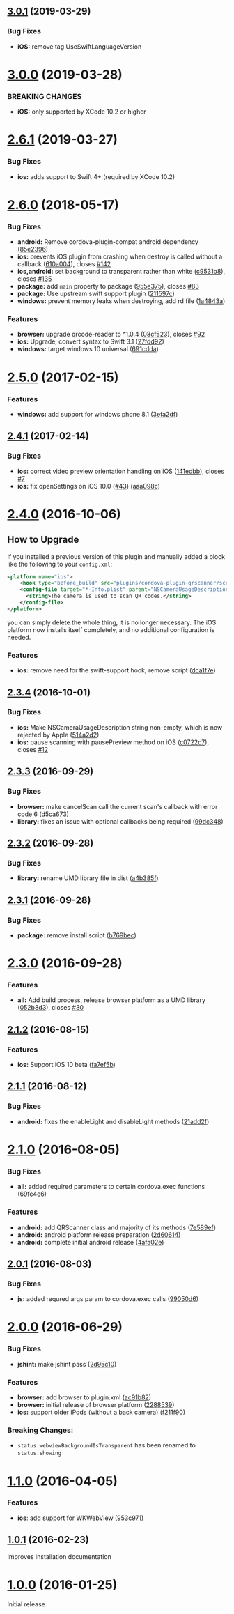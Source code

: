 <a name="3.0.1"></a>
## [3.0.1](https://github.com/bitpay/cordova-plugin-qrscanner/compare/2.6.0...3.0.1) (2019-03-29)


### Bug Fixes

* **iOS:** remove tag UseSwiftLanguageVersion



<a name="3.0.0"></a>
# [3.0.0](https://github.com/bitpay/cordova-plugin-qrscanner/compare/2.6.0...3.0.0) (2019-03-28)


### BREAKING CHANGES

* **iOS:** only supported by XCode 10.2 or higher



<a name="2.6.1"></a>
# [2.6.1](https://github.com/bitpay/cordova-plugin-qrscanner/compare/2.6.0...2.6.1) (2019-03-27)


### Bug Fixes

* **ios:** adds support to Swift 4+ (required by XCode 10.2)

<a name="2.6.0"></a>
# [2.6.0](https://github.com/bitpay/cordova-plugin-qrscanner/compare/2.5.0...2.6.0) (2018-05-17)


### Bug Fixes

* **android:** Remove cordova-plugin-compat android dependency ([85e2396](https://github.com/bitpay/cordova-plugin-qrscanner/commit/85e2396))
* **ios:** prevents iOS plugin from crashing when destroy is called without a callback ([610a004](https://github.com/bitpay/cordova-plugin-qrscanner/commit/610a004)), closes [#142](https://github.com/bitpay/cordova-plugin-qrscanner/issues/142)
* **ios,android:** set background to transparent rather than white ([c9531b8](https://github.com/bitpay/cordova-plugin-qrscanner/commit/c9531b8)), closes [#135](https://github.com/bitpay/cordova-plugin-qrscanner/issues/135)
* **package:** add `main` property to package ([955e375](https://github.com/bitpay/cordova-plugin-qrscanner/commit/955e375)), closes [#83](https://github.com/bitpay/cordova-plugin-qrscanner/issues/83)
* **package:** Use upstream swift support plugin ([211597c](https://github.com/bitpay/cordova-plugin-qrscanner/commit/211597c))
* **windows:** prevent memory leaks when destroying, add rd file ([1a4843a](https://github.com/bitpay/cordova-plugin-qrscanner/commit/1a4843a))


### Features

* **browser:** upgrade qrcode-reader to ^1.0.4 ([08cf523](https://github.com/bitpay/cordova-plugin-qrscanner/commit/08cf523)), closes [#92](https://github.com/bitpay/cordova-plugin-qrscanner/issues/92)
* **ios:** Upgrade, convert syntax to Swift 3.1 ([27fdd92](https://github.com/bitpay/cordova-plugin-qrscanner/commit/27fdd92))
* **windows:** target windows 10 universal ([691cdda](https://github.com/bitpay/cordova-plugin-qrscanner/commit/691cdda))



<a name="2.5.0"></a>
# [2.5.0](https://github.com/bitpay/cordova-plugin-qrscanner/compare/2.4.1...v2.5.0) (2017-02-15)


### Features

* **windows:** add support for windows phone 8.1 ([3efa2df](https://github.com/bitpay/cordova-plugin-qrscanner/commit/3efa2df))



<a name="2.4.1"></a>
## [2.4.1](https://github.com/bitpay/cordova-plugin-qrscanner/compare/2.4.0...v2.4.1) (2017-02-14)


### Bug Fixes

* **ios:** correct video preview orientation handling on iOS ([141edbb](https://github.com/bitpay/cordova-plugin-qrscanner/commit/141edbb)), closes [#7](https://github.com/bitpay/cordova-plugin-qrscanner/issues/7)
* **ios:** fix openSettings on iOS 10.0 ([#43](https://github.com/bitpay/cordova-plugin-qrscanner/issues/43)) ([aaa098c](https://github.com/bitpay/cordova-plugin-qrscanner/commit/aaa098c))



<a name="2.4.0"></a>
# [2.4.0](https://github.com/bitpay/cordova-plugin-qrscanner/compare/2.3.4...2.4.0) (2016-10-06)

## How to Upgrade

If you installed a previous version of this plugin and manually added a block like the following to your `config.xml`:

```xml
<platform name="ios">
    <hook type="before_build" src="plugins/cordova-plugin-qrscanner/scripts/swift-support.js" />
    <config-file target="*-Info.plist" parent="NSCameraUsageDescription">
      <string>The camera is used to scan QR codes.</string>
    </config-file>
</platform>
```

you can simply delete the whole thing, it is no longer necessary. The iOS platform now installs itself completely, and no additional configuration is needed.

### Features

* **ios:** remove need for the swift-support hook, remove script ([dca1f7e](https://github.com/bitpay/cordova-plugin-qrscanner/commit/dca1f7e))



<a name="2.3.4"></a>
## [2.3.4](https://github.com/bitpay/cordova-plugin-qrscanner/compare/2.3.3...2.3.4) (2016-10-01)


### Bug Fixes

* **ios:** Make NSCameraUsageDescription string non-empty, which is now rejected by Apple ([514a2d2](https://github.com/bitpay/cordova-plugin-qrscanner/commit/514a2d2))
* **ios:** pause scanning with pausePreview method on iOS ([c0722c7](https://github.com/bitpay/cordova-plugin-qrscanner/commit/c0722c7)), closes [#12](https://github.com/bitpay/cordova-plugin-qrscanner/issues/12)



<a name="2.3.3"></a>
## [2.3.3](https://github.com/bitpay/cordova-plugin-qrscanner/compare/2.3.2...2.3.3) (2016-09-29)


### Bug Fixes

* **browser:** make cancelScan call the current scan's callback with error code 6 ([d5ca673](https://github.com/bitpay/cordova-plugin-qrscanner/commit/d5ca673))
* **library:** fixes an issue with optional callbacks being required ([99dc348](https://github.com/bitpay/cordova-plugin-qrscanner/commit/99dc348))



<a name="2.3.2"></a>
## [2.3.2](https://github.com/bitpay/cordova-plugin-qrscanner/compare/2.3.1...2.3.2) (2016-09-28)


### Bug Fixes

* **library:** rename UMD library file in dist ([a4b385f](https://github.com/bitpay/cordova-plugin-qrscanner/commit/a4b385f))



<a name="2.3.1"></a>
## [2.3.1](https://github.com/bitpay/cordova-plugin-qrscanner/compare/2.3.0...2.3.1) (2016-09-28)


### Bug Fixes

* **package:** remove install script ([b769bec](https://github.com/bitpay/cordova-plugin-qrscanner/commit/b769bec))



<a name="2.3.0"></a>
# [2.3.0](https://github.com/bitpay/cordova-plugin-qrscanner/compare/2.2.0...2.3.0) (2016-09-28)


### Features

* **all:** Add build process, release browser platform as a UMD library ([052b8d3](https://github.com/bitpay/cordova-plugin-qrscanner/commit/052b8d3)), closes [#30](https://github.com/bitpay/cordova-plugin-qrscanner/issues/30)



<a name="2.2.0"></a>
## [2.1.2](https://github.com/bitpay/cordova-plugin-qrscanner/compare/2.1.1...2.1.2) (2016-08-15)


### Features

* **ios:** Support iOS 10 beta ([fa7ef5b](https://github.com/bitpay/cordova-plugin-qrscanner/commit/fa7ef5b))



<a name="2.1.1"></a>
## [2.1.1](https://github.com/bitpay/cordova-plugin-qrscanner/compare/2.1.0...2.1.1) (2016-08-12)


### Bug Fixes

* **android:** fixes the enableLight and disableLight methods ([21add2f](https://github.com/bitpay/cordova-plugin-qrscanner/commit/21add2f))



<a name="2.1.0"></a>
# [2.1.0](https://github.com/bitpay/cordova-plugin-qrscanner/compare/2.0.1...2.1.0) (2016-08-05)


### Bug Fixes

* **all:** added required parameters to certain cordova.exec functions ([69fe4e6](https://github.com/bitpay/cordova-plugin-qrscanner/commit/69fe4e6))


### Features

* **android:** add QRScanner class and majority of its methods ([7e589ef](https://github.com/bitpay/cordova-plugin-qrscanner/commit/7e589ef))
* **android:** android platform release preparation ([2d60614](https://github.com/bitpay/cordova-plugin-qrscanner/commit/2d60614))
* **android:** complete initial android release ([4afa02e](https://github.com/bitpay/cordova-plugin-qrscanner/commit/4afa02e))



<a name="2.0.1"></a>
## [2.0.1](https://github.com/bitpay/cordova-plugin-qrscanner/compare/2.0.0...2.0.1) (2016-08-03)


### Bug Fixes

* **js:** added requred args param to cordova.exec calls ([99050d6](https://github.com/bitpay/cordova-plugin-qrscanner/commit/99050d6))



<a name="2.0.0"></a>
# [2.0.0](https://github.com/bitpay/cordova-plugin-qrscanner/compare/v1.1.0...2.0.0) (2016-06-29)

### Bug Fixes

* **jshint:** make jshint pass ([2d95c10](https://github.com/bitpay/cordova-plugin-qrscanner/commit/2d95c10))

### Features

* **browser:** add browser to plugin.xml ([ac91b82](https://github.com/bitpay/cordova-plugin-qrscanner/commit/ac91b82))
* **browser:** initial release of browser platform ([2288539](https://github.com/bitpay/cordova-plugin-qrscanner/commit/2288539))
* **ios:** support older iPods (without a back camera) ([f211f90](https://github.com/bitpay/cordova-plugin-qrscanner/commit/f211f90))

### Breaking Changes:

* `status.webviewBackgroundIsTransparent` has been renamed to `status.showing`



<a name="1.1.0"></a>
# [1.1.0](https://github.com/bitpay/cordova-plugin-qrscanner/compare/v1.0.1...v1.1.0) (2016-04-05)

### Features

* **ios**: add support for WKWebView ([953c971](https://github.com/bitpay/cordova-plugin-qrscanner/commit/953c971))



<a name="1.0.1"></a>
## [1.0.1](https://github.com/bitpay/cordova-plugin-qrscanner/compare/v1.0.0...v1.0.1) (2016-02-23)

Improves installation documentation



<a name="1.0.0"></a>
# [1.0.0](https://github.com/bitpay/cordova-plugin-qrscanner/compare/0.1.0...v1.0.0) (2016-01-25)

Initial release
